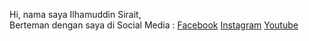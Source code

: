Hi, nama saya Ilhamuddin Sirait,
<br>
Berteman dengan saya di Social Media :
<a href="https://www.facebook.com/i.sirait93">Facebook</a>
<a href="https://www.instagram.com/i.sirait93">Instagram</a>
<a href="https://www.youtube.com/ilhamuddinsiraittutorial">Youtube</a>
